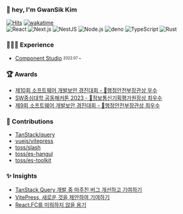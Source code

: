 <!-- profile -->

### 👋 hey, I'm GwanSik Kim

[![Hits](https://hits.seeyoufarm.com/api/count/incr/badge.svg?url=https%3A%2F%2Fgithub.com%2Fgwansikk&count_bg=%2379C83D&title_bg=%23555555&icon=github.svg&icon_color=%23E7E7E7&title=hits&edge_flat=true)](https://hits.seeyoufarm.com)
[![wakatime](https://wakatime.com/badge/user/018b296e-4cd5-41f2-aa72-2f479353ee2b.svg?style=flat-square)](https://wakatime.com/@018b296e-4cd5-41f2-aa72-2f479353ee2b)  
![React](https://img.shields.io/badge/React-61DAFB?style=flat-square&logo=React&logoColor=black)
![Next.js](https://img.shields.io/badge/Next.js-000000?style=flat-square&logo=Next.js)
![NestJS](https://img.shields.io/badge/NestJS-E0234E?style=flat-square&logo=NestJS)
![Node.js](https://img.shields.io/badge/Node.js-339933?style=flat-square&logo=Node.js&logoColor=white)
![deno](https://img.shields.io/badge/Deno-000000?style=flat-square&logo=deno&logoColor=white)
![TypeScript](https://img.shields.io/badge/TypeScript-3178C6?style=flat-square&logo=TypeScript&logoColor=white)
![Rust](https://img.shields.io/badge/Rust-000000?style=flat-square&logo=Rust&logoColor=white)

<!-- Experience -->

### 🧑🏻‍💻 Experience

- [Component Studio](https://github.com/ComponentStudio) <sub><sup>2022.07 ~</sup></sub> 

<!-- awards -->

### 🏆 Awards

- [제10회 소프트웨어 개발보안 경진대회 - 🥉행정안전부장관상 우수](https://www.kisa.or.kr/401/form?postSeq=3152&page=1)
- [SW중심대학 공동해커톤 2023 - 🥈정보통신기획평가원장상 최우수](https://www.swuniv.kr/56/?q=YToxOntzOjEyOiJrZXl3b3JkX3R5cGUiO3M6MzoiYWxsIjt9&bmode=view&idx=15247030&t=board)
- [제9회 소프트웨어 개발보안 경진대회 - 🥈행정안전부장관상 최우수](http://www.ggoverallnews.co.kr/news/articleView.html?idxno=18009) 

<!-- contribution -->

### 🧩 Contributions

- [TanStack/query](https://github.com/TanStack/query/issues?q=author%3Agwansikk)
- [vuejs/vitepress](https://github.com/vuejs/vitepress/issues?q=author%3Agwansikk)
- [toss/slash](https://github.com/toss/slash/issues?q=author%3Agwansikk)
- [toss/es-hangul](https://github.com/toss/es-hangul/issues?q=author%3Agwansikk)
- [toss/es-toolkit](https://github.com/toss/es-toolkit/issues?q=author%3Agwansikk)

<!-- blog -->

 ### ✨ Insights

- [TanStack Query 개발 중 마주친 버그 개선하고 기여하기](https://web-blog-service.vercel.app/post/TanStack-Query-개발-중-마주친-버그-개선하고-기여하기)
- [VitePress, 새로운 것을 제안하여 기여하기](https://web-blog-service.vercel.app/post/VitePress,-%EC%83%88%EB%A1%9C%EC%9A%B4-%EA%B2%83%EC%9D%84-%EC%A0%9C%EC%95%88%ED%95%98%EC%97%AC-%EA%B8%B0%EC%97%AC%ED%95%98%EA%B8%B0)
- [React.FC를 미워하지 않을 용기](https://web-blog-service.vercel.app/post/React.FC%EB%A5%BC-%EB%AF%B8%EC%9B%8C%ED%95%98%EC%A7%80-%EC%95%8A%EC%9D%84-%EC%9A%A9%EA%B8%B0)
